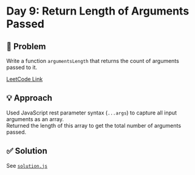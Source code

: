 # Day 9: Return Length of Arguments Passed

## 📝 Problem
Write a function `argumentsLength` that returns the count of arguments passed to it.

[LeetCode Link](https://leetcode.com/problems/return-length-of-arguments-passed/)

## 💡 Approach
Used JavaScript rest parameter syntax (`...args`) to capture all input arguments as an array.  
Returned the length of this array to get the total number of arguments passed.

## ✅ Solution
See [`solution.js`](./solution.js)
